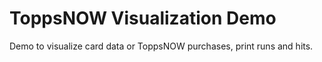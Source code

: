 # ToppsNOW Visualization Demo

Demo to visualize card data or ToppsNOW purchases, print runs and hits.


